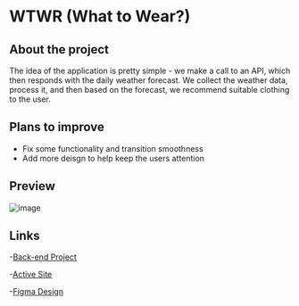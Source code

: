 # WTWR (What to Wear?)

## About the project

The idea of the application is pretty simple - we make a call to an API, which then responds with the daily weather forecast. We collect the weather data, process it, and then based on the forecast, we recommend suitable clothing to the user.

## Plans to improve

- Fix some functionality and transition smoothness
- Add more deisgn to help keep the users attention

## Preview

![image](https://github.com/JosiahWolff/se_project_react/assets/134183204/989c608d-eaaf-4c6c-a94d-85a98cc8761b)


## Links

-[Back-end Project](https://github.com/JosiahWolff/se_project_express)

-[Active Site](https://wtwrbyjosiah3311.crabdance.com/)

-[Figma Design](https://www.figma.com/file/DTojSwldenF9UPKQZd6RRb/Sprint-10%3A-WTWR)
